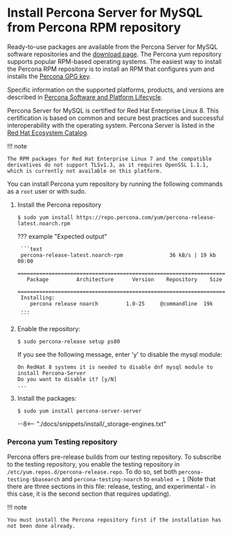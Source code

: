 # Install Percona Server for MySQL from Percona RPM repository

<!-- package name: percona-server-server-8.0.13-3.1.el7.x86_64.rpm -->
Ready-to-use packages are available from the Percona Server for MySQL software
repositories and the [download page](http://www.percona.com/downloads/Percona-Server-8.0/). The
Percona yum repository supports popular RPM-based
operating systems. The easiest way to install the Percona RPM repository is to install an RPM
that configures yum and installs the [Percona GPG key](https://www.percona.com/downloads/RPM-GPG-KEY-percona).

Specific information on the supported platforms, products, and versions are described in [Percona Software and Platform Lifecycle](https://www.percona.com/services/policies/percona-software-platform-lifecycle#mysql).

Percona Server for MySQL is certified for Red Hat Enterprise Linux 8. This certification is based on common and secure best practices and successful interoperability with the operating system. Percona Server is listed in the [Red Hat Ecosystem Catalog](https://catalog.redhat.com/software/applications/detail/5869161).

!!! note

    The RPM packages for Red Hat Enterprise Linux 7 and the compatible derivatives do not support TLSv1.3, as it requires OpenSSL 1.1.1, which is currently not available on this platform.



You can install Percona yum repository by running the following commands as a `root` user or with sudo.


1. Install the Percona repository

	```shell
	$ sudo yum install https://repo.percona.com/yum/percona-release-latest.noarch.rpm
	```
	
	??? example "Expected output"
	
	    ```text
	    percona-release-latest.noarch-rpm               36 kB/s | 19 kb 00:00
	    =====================================================================
	      Package         Architecture      Version    Repository    Size
	    =====================================================================
	    Installing:
	       percona release noarch         1.0-25     @commandline  19k
	    ...
	    ```
    
2. Enable the repository:

	```shell
	$ sudo percona-release setup ps80
	```
	
	If you see the following message, enter 'y' to disable the mysql module:
	
	```text
	On RedHat 8 systems it is needed to disable dnf mysql module to install Percona-Server
	Do you want to disable it? [y/N] 
	...
	```


3. Install the packages:

	```shell
	$ sudo yum install percona-server-server
	```
	--8<-- "./docs/snippets/install/_storage-engines.txt"

### Percona yum Testing repository

Percona offers pre-release builds from our testing repository. To
subscribe to the testing repository, you enable the testing
repository in `/etc/yum.repos.d/percona-release.repo`. To do so,
set both `percona-testing-$basearch` and `percona-testing-noarch`
to `enabled = 1` (Note that there are three sections in this file:
release, testing, and experimental - in this case, it is the second section that requires updating).

!!! note

    You must install the Percona repository first if the installation has not been done already.
